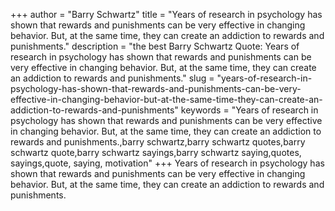 +++
author = "Barry Schwartz"
title = "Years of research in psychology has shown that rewards and punishments can be very effective in changing behavior. But, at the same time, they can create an addiction to rewards and punishments."
description = "the best Barry Schwartz Quote: Years of research in psychology has shown that rewards and punishments can be very effective in changing behavior. But, at the same time, they can create an addiction to rewards and punishments."
slug = "years-of-research-in-psychology-has-shown-that-rewards-and-punishments-can-be-very-effective-in-changing-behavior-but-at-the-same-time-they-can-create-an-addiction-to-rewards-and-punishments"
keywords = "Years of research in psychology has shown that rewards and punishments can be very effective in changing behavior. But, at the same time, they can create an addiction to rewards and punishments.,barry schwartz,barry schwartz quotes,barry schwartz quote,barry schwartz sayings,barry schwartz saying,quotes, sayings,quote, saying, motivation"
+++
Years of research in psychology has shown that rewards and punishments can be very effective in changing behavior. But, at the same time, they can create an addiction to rewards and punishments.
